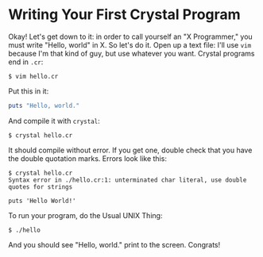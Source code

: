 Writing Your First Crystal Program
===============================

Okay! Let's get down to it: in order to call yourself an "X Programmer,"
you must write "Hello, world" in X. So let's do it. Open up a text file:
I'll use `vim` because I'm that kind of guy, but use whatever you want.
Crystal programs end in `.cr`:

    $ vim hello.cr

Put this in it:

```ruby
puts "Hello, world."
```

And compile it with `crystal`:

    $ crystal hello.cr

It should compile without error. If you get one, double check that you
have the double quotation marks. Errors look like
this:

    $ crystal hello.cr
    Syntax error in ./hello.cr:1: unterminated char literal, use double quotes for strings

    puts 'Hello World!'

To run your program, do the Usual UNIX Thing:

    $ ./hello

And you should see "Hello, world." print to the screen. Congrats!
